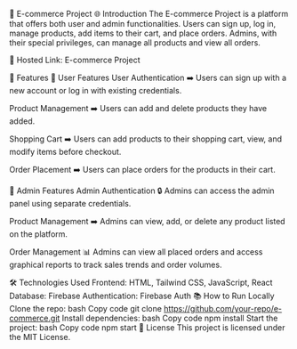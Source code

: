 🛒 E-commerce Project
🌐 Introduction
The E-commerce Project is a platform that offers both user and admin functionalities. Users can sign up, log in, manage products, add items to their cart, and place orders. Admins, with their special privileges, can manage all products and view all orders.

🌟 Hosted Link: E-commerce Project

🚀 Features
👥 User Features
User Authentication
➡️ Users can sign up with a new account or log in with existing credentials.

Product Management
➡️ Users can add and delete products they have added.

Shopping Cart
➡️ Users can add products to their shopping cart, view, and modify items before checkout.

Order Placement
➡️ Users can place orders for the products in their cart.

🔑 Admin Features
Admin Authentication
🔒 Admins can access the admin panel using separate credentials.

Product Management
➡️ Admins can view, add, or delete any product listed on the platform.

Order Management
📊 Admins can view all placed orders and access graphical reports to track sales trends and order volumes.

🛠️ Technologies Used
Frontend: HTML, Tailwind CSS, JavaScript, React
Database: Firebase
Authentication: Firebase Auth
📚 How to Run Locally
Clone the repo:
bash
Copy code
git clone https://github.com/your-repo/e-commerce.git
Install dependencies:
bash
Copy code
npm install
Start the project:
bash
Copy code
npm start
📝 License
This project is licensed under the MIT License.

